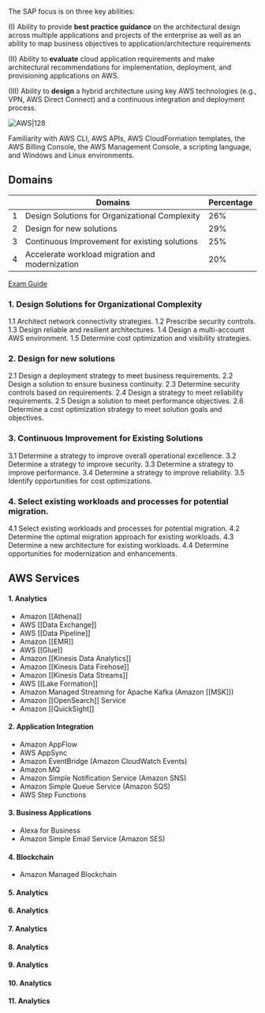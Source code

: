 The SAP focus is on three key abilities:

(I) Ability to provide **best practice guidance** on the architectural design across multiple applications and projects of the enterprise as well as an ability to map business objectives to application/architecture requirements

(II) Ability to **evaluate** cloud application requirements and make architectural recommendations for implementation, deployment, and provisioning applications on AWS.

(III) Ability to **design** a hybrid architecture using key AWS technologies (e.g., VPN, AWS Direct Connect) and a continuous integration and deployment process.

![AWS|128](https://d1.awsstatic.com/training-and-certification/certification-badges/AWS-Certified-Solutions-Architect-Professional_badge.69d82ff1b2861e1089539ebba906c70b011b928a.png)

Familiarity with AWS CLI, AWS APIs, AWS CloudFormation templates, the AWS Billing Console, the AWS Management Console, a scripting language, and Windows and Linux environments.



## Domains


|     | Domains                                         | Percentage |
| --- | ----------------------------------------------- | ---------- |
| 1   | Design Solutions for Organizational Complexity  | 26%        |
| 2   | Design for new solutions                        | 29%        |
| 3   | Continuous Improvement for existing solutions   | 25%        |
| 4   | Accelerate workload migration and modernization | 20%        |

[Exam Guide](https://d1.awsstatic.com/training-and-certification/docs-sa-pro/AWS-Certified-Solutions-Architect-Professional_Exam-Guide.pdf)

### 1. Design Solutions for Organizational Complexity
1.1 Architect network connectivity strategies.
1.2 Prescribe security controls.
1.3 Design reliable and resilient architectures.
1.4 Design a multi-account AWS environment.
1.5 Determine cost optimization and visibility strategies.

### 2. Design for new solutions
2.1 Design a deployment strategy to meet business requirements.
2.2 Design a solution to ensure business continuity.
2.3 Determine security controls based on requirements.
2.4 Design a strategy to meet reliability requirements.
2.5 Design a solution to meet performance objectives.
2.6 Determine a cost optimization strategy to meet solution goals and objectives.

### 3. Continuous Improvement for Existing Solutions

3.1 Determine a strategy to improve overall operational excellence.
3.2 Determine a strategy to improve security.
3.3 Determine a strategy to improve performance.
3.4 Determine a strategy to improve reliability.
3.5 Identify opportunities for cost optimizations.

### 4. Select existing workloads and processes for potential migration.

4.1 Select existing workloads and processes for potential migration.
4.2 Determine the optimal migration approach for existing workloads.
4.3 Determine a new architecture for existing workloads.
4.4 Determine opportunities for modernization and enhancements.


## AWS Services

#### 1. Analytics
- Amazon [[Athena]]
- AWS [[Data Exchange]]
- AWS [[Data Pipeline]]
- Amazon [[EMR]]
- AWS [[Glue]]
- Amazon [[Kinesis Data Analytics]]
- Amazon [[Kinesis Data Firehose]]
- Amazon [[Kinesis Data Streams]]
- AWS [[Lake Formation]]
- Amazon Managed Streaming for Apache Kafka (Amazon [[MSK]])
- Amazon [[OpenSearch]] Service
- Amazon [[QuickSight]]

#### 2. Application Integration

- Amazon AppFlow
- AWS AppSync
- Amazon EventBridge (Amazon CloudWatch Events)
- Amazon MQ
- Amazon Simple Notification Service (Amazon SNS)
- Amazon Simple Queue Service (Amazon SQS)
- AWS Step Functions

#### 3. Business Applications

- Alexa for Business
- Amazon Simple Email Service (Amazon SES)

#### 4. Blockchain

- Amazon Managed Blockchain

#### 5. Analytics

#### 6. Analytics
#### 7. Analytics
#### 8. Analytics
#### 9. Analytics
#### 10. Analytics
#### 11. Analytics